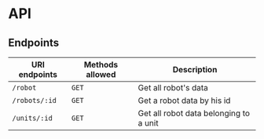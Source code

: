 # API

## Endpoints

| URI endpoints | Methods allowed | Description                            |
| ------------- | --------------- | -------------------------------------- |
| `/robot`      | `GET`           | Get all robot's data                   |
| `/robots/:id` | `GET`           | Get a robot data by his id             |
| `/units/:id`  | `GET`           | Get all robot data belonging to a unit |

